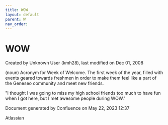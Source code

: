 ```yaml
---
title: WOW
layout: default
parent: W
nav_order:
---
```


# WOW

Created by  Unknown User (kmh28), last modified on Dec 01, 2008

(noun) Acronym for Week of Welcome. The first week of the year, filled with events geared towards freshmen in order to make them feel like a part of the Geneseo community and meet new friends.

&quot;I thought I was going to miss my high school friends too much to have fun when I got here, but I met awesome people during WOW.&quot; 

Document generated by Confluence on May 22, 2023 12:37

Atlassian
